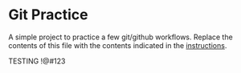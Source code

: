 # Git Practice
A simple project to practice a few git/github workflows.  Replace the contents of this file with the contents indicated in the [instructions](./instructions.md).


TESTING !@#123 